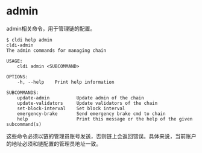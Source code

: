 # admin

admin相关命令，用于管理链的配置。

```plaintext
$ cldi help admin
cldi-admin
The admin commands for managing chain

USAGE:
    cldi admin <SUBCOMMAND>

OPTIONS:
    -h, --help    Print help information

SUBCOMMANDS:
    update-admin          Update admin of the chain
    update-validators     Update validators of the chain
    set-block-interval    Set block interval
    emergency-brake       Send emergency brake cmd to chain
    help                  Print this message or the help of the given subcommand(s)
```

这些命令必须以链的管理员账号发送，否则链上会返回错误。具体来说，当前账户的地址必须和链配置的管理员地址一致。
